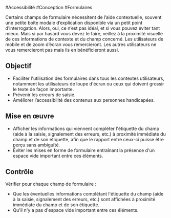 
#Accessibilité #Conception #Formulaires

Certains champs de formulaire nécessitent de l’aide contextuelle, souvent une petite boîte modale d’explication disponible via un petit point d’interrogation. Alors, oui, ce n’est pas idéal, et si vous pouvez éviter tant mieux. Mais si par hasard vous devez le faire, veillez à la proximité visuelle de ces informations de contexte et du champ concerné. Les utilisateurs de mobile et de zoom d’écran vous remercieront. Les autres utilisateurs ne vous remercieront pas mais ils en bénéficieront aussi.

Objectif
--------

*   Faciliter l'utilisation des formulaires dans tous les contextes utilisateurs, notamment les utilisateurs de loupe d'écran ou ceux qui doivent grossir le texte de façon importante.
*   Prévenir les erreurs de saisie.
*   Améliorer l’accessibilité des contenus aux personnes handicapées.

Mise en œuvre
-------------

*   Afficher les informations qui viennent compléter l'étiquette du champ (aide à la saisie, signalement des erreurs, etc.) à proximité immédiate du champ et de son étiquette, afin que le rapport entre ceux-ci puisse être perçu sans ambiguïté.
*   Éviter les mises en forme de formulaire entraînant la présence d'un espace vide important entre ces éléments.

Contrôle
--------

Vérifier pour chaque champ de formulaire :

*   Que les éventuelles informations complétant l'étiquette du champ (aide à la saisie, signalement des erreurs, etc.) sont affichées à proximité immédiate du champ et de son étiquette.
*   Qu'il n'y a pas d'espace vide important entre ces éléments.
